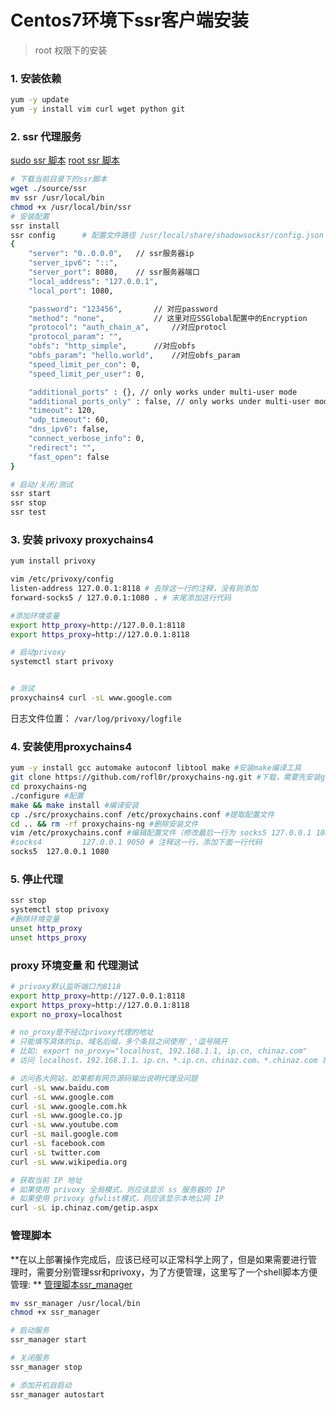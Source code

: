 # Centos7环境下ssr客户端安装
> root 权限下的安装
### 1. 安装依赖
```bash
yum -y update 
yum -y install vim curl wget python git 
```

### 2. ssr 代理服务
[sudo ssr 脚本](./source/ssr)
[root ssr 脚本](./source/ssr_root)
```bash
# 下载当前目录下的ssr脚本
wget ./source/ssr
mv ssr /usr/local/bin
chmod +x /usr/local/bin/ssr
# 安装配置
ssr install
ssr config 		# 配置文件路径 /usr/local/share/shadowsocksr/config.json
{
    "server": "0..0.0.0",	// ssr服务器ip
    "server_ipv6": "::",
    "server_port": 8080,	// ssr服务器端口
    "local_address": "127.0.0.1",
    "local_port": 1080,

    "password": "123456",		// 对应password
    "method": "none",			// 这里对应SSGlobal配置中的Encryption
    "protocol": "auth_chain_a",		//对应protocl
    "protocol_param": "",
    "obfs": "http_simple",		//对应obfs
    "obfs_param": "hello.world",	//对应obfs_param
    "speed_limit_per_con": 0,
    "speed_limit_per_user": 0,

    "additional_ports" : {}, // only works under multi-user mode
    "additional_ports_only" : false, // only works under multi-user mode
    "timeout": 120,
    "udp_timeout": 60,
    "dns_ipv6": false,
    "connect_verbose_info": 0,
    "redirect": "",
    "fast_open": false
}

# 启动/关闭/测试
ssr start
ssr stop
ssr test
```
### 3.  安装 privoxy proxychains4
```bash
yum install privoxy

vim /etc/privoxy/config
listen-address 127.0.0.1:8118 # 去除这一行的注释，没有则添加
forward-socks5 / 127.0.0.1:1080 . # 末尾添加这行代码

#添加环境变量
export http_proxy=http://127.0.0.1:8118
export https_proxy=http://127.0.0.1:8118

# 启动privoxy
systemctl start privoxy


# 测试
proxychains4 curl -sL www.google.com
```
日志文件位置： `/var/log/privoxy/logfile`
### 4. 安装使用proxychains4
```bash
yum -y install gcc automake autoconf libtool make #安装make编译工具
git clone https://github.com/rofl0r/proxychains-ng.git #下载，需要先安装git
cd proxychains-ng 
./configure #配置
make && make install #编译安装
cp ./src/proxychains.conf /etc/proxychains.conf #提取配置文件
cd .. && rm -rf proxychains-ng #删除安装文件
vim /etc/proxychains.conf #编辑配置文件（修改最后一行为 socks5 127.0.0.1 1080）这个对应你的代理地址
#socks4         127.0.0.1 9050 # 注释这一行，添加下面一行代码
socks5  127.0.0.1 1080
```

### 5. 停止代理
```bash
ssr stop
systemctl stop privoxy
#删除环境变量
unset http_proxy
unset https_proxy
```

### proxy 环境变量 和 代理测试
```bash
# privoxy默认监听端口为8118
export http_proxy=http://127.0.0.1:8118
export https_proxy=http://127.0.0.1:8118
export no_proxy=localhost

# no_proxy是不经过privoxy代理的地址
# 只能填写具体的ip、域名后缀，多个条目之间使用','逗号隔开
# 比如: export no_proxy="localhost, 192.168.1.1, ip.cn, chinaz.com"
# 访问 localhost、192.168.1.1、ip.cn、*.ip.cn、chinaz.com、*.chinaz.com 将不使用代理

# 访问各大网站，如果都有网页源码输出说明代理没问题
curl -sL www.baidu.com
curl -sL www.google.com
curl -sL www.google.com.hk
curl -sL www.google.co.jp
curl -sL www.youtube.com
curl -sL mail.google.com
curl -sL facebook.com
curl -sL twitter.com
curl -sL www.wikipedia.org

# 获取当前 IP 地址
# 如果使用 privoxy 全局模式，则应该显示 ss 服务器的 IP
# 如果使用 privoxy gfwlist模式，则应该显示本地公网 IP
curl -sL ip.chinaz.com/getip.aspx
```

### 管理脚本
**在以上部署操作完成后，应该已经可以正常科学上网了，但是如果需要进行管理时，需要分别管理ssr和privoxy，为了方便管理，这里写了一个shell脚本方便管理: ** [管理脚本ssr_manager](./source/ssr_manager)
```bash
mv ssr_manager /usr/local/bin
chmod +x ssr_manager

# 启动服务
ssr_manager start

# 关闭服务
ssr_manager stop 

# 添加开机自启动
ssr_manager autostart
```